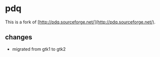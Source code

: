 # pdq

This is a fork of [http://pdq.sourceforge.net/](http://pdq.sourceforge.net/).

## changes

- migrated from gtk1 to gtk2
